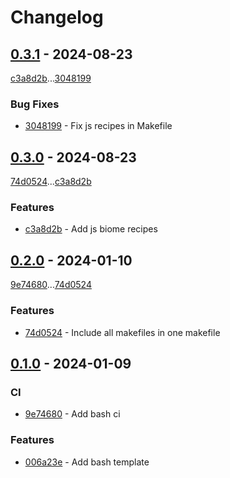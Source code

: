 # Changelog

## [0.3.1](https://github.com/rodmoioliveira/makefile-templates/compare/0.3.0...0.3.1) - 2024-08-23

[c3a8d2b](https://github.com/rodmoioliveira/makefile-templates/commit/c3a8d2bb6f7364d06553e56ffc7744ce9b54400d)...[3048199](https://github.com/rodmoioliveira/makefile-templates/commit/3048199c33f8b748b8eb4ce0fac4637bd3dd210c)

### Bug Fixes

- [3048199](https://github.com/rodmoioliveira/makefile-templates/commit/3048199c33f8b748b8eb4ce0fac4637bd3dd210c) - Fix js recipes in Makefile

## [0.3.0](https://github.com/rodmoioliveira/makefile-templates/compare/0.2.0...0.3.0) - 2024-08-23

[74d0524](https://github.com/rodmoioliveira/makefile-templates/commit/74d0524cbf8607f4662208e887676ae00ea2c431)...[c3a8d2b](https://github.com/rodmoioliveira/makefile-templates/commit/c3a8d2bb6f7364d06553e56ffc7744ce9b54400d)

### Features

- [c3a8d2b](https://github.com/rodmoioliveira/makefile-templates/commit/c3a8d2bb6f7364d06553e56ffc7744ce9b54400d) - Add js biome recipes

## [0.2.0](https://github.com/rodmoioliveira/makefile-templates/compare/0.1.0...0.2.0) - 2024-01-10

[9e74680](https://github.com/rodmoioliveira/makefile-templates/commit/9e746807d805a0aa1fdce66f3563c3775b125c19)...[74d0524](https://github.com/rodmoioliveira/makefile-templates/commit/74d0524cbf8607f4662208e887676ae00ea2c431)

### Features

- [74d0524](https://github.com/rodmoioliveira/makefile-templates/commit/74d0524cbf8607f4662208e887676ae00ea2c431) - Include all makefiles in one makefile

## [0.1.0](https://github.com/rodmoioliveira/makefile-templates/compare/...0.1.0) - 2024-01-09

### CI

- [9e74680](https://github.com/rodmoioliveira/makefile-templates/commit/9e746807d805a0aa1fdce66f3563c3775b125c19) - Add bash ci

### Features

- [006a23e](https://github.com/rodmoioliveira/makefile-templates/commit/006a23eda739a65da070618d636bbc42f3a7c861) - Add bash template


